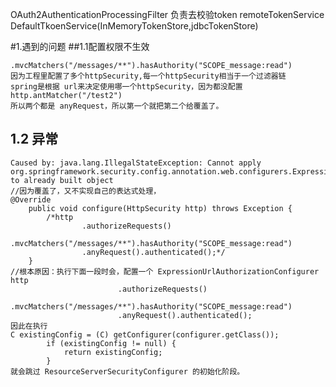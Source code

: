 OAuth2AuthenticationProcessingFilter
    负责去校验token
    remoteTokenService
    DefaultTkoenService(InMemoryTokenStore,jdbcTokenStore)
    
    
#1.遇到的问题
##1.1配置权限不生效
    
    .mvcMatchers("/messages/**").hasAuthority("SCOPE_message:read")
    因为工程里配置了多个httpSecurity,每一个httpSecurity相当于一个过滤器链
    spring是根据 url来决定使用哪一个httpSecurity，因为都没配置http.antMatcher("/test2")
    所以两个都是 anyRequest，所以第一个就把第二个给覆盖了。
    
## 1.2 异常
    Caused by: java.lang.IllegalStateException: Cannot apply org.springframework.security.config.annotation.web.configurers.ExpressionUrlAuthorizationConfigurer@536b71b4 to already built object
    //因为覆盖了，又不实现自己的表达式处理，
    @Override
        public void configure(HttpSecurity http) throws Exception {
            /*http
                    .authorizeRequests()
                    .mvcMatchers("/messages/**").hasAuthority("SCOPE_message:read")
                    .anyRequest().authenticated();*/
        }
    //根本原因：执行下面一段时会，配置一个 ExpressionUrlAuthorizationConfigurer 
    http
                            .authorizeRequests()
                            .mvcMatchers("/messages/**").hasAuthority("SCOPE_message:read")
                            .anyRequest().authenticated();
    因此在执行
    C existingConfig = (C) getConfigurer(configurer.getClass());
    		if (existingConfig != null) {
    			return existingConfig;
    		}
    就会跳过 ResourceServerSecurityConfigurer 的初始化阶段。
    
    